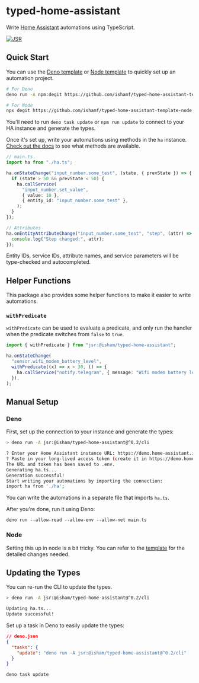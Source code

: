# typed-home-assistant

Write [Home Assistant](https://www.home-assistant.io/) automations using
TypeScript.

[![JSR](https://jsr.io/badges/@isham/typed-home-assistant)](https://jsr.io/@isham/typed-home-assistant)

## Quick Start

You can use the
[Deno template](https://github.com/ishamf/typed-home-assistant-template-deno) or
[Node template](https://github.com/ishamf/typed-home-assistant-template-node) to
quickly set up an automation project.

```sh
# For Deno
deno run -A npm:degit https://github.com/ishamf/typed-home-assistant-template-deno project-name

# For Node
npx degit https://github.com/ishamf/typed-home-assistant-template-node project-name
```

You'll need to run `deno task update` or `npm run update` to connect to your HA
instance and generate the types.

Once it's set up, write your automations using methods in the `ha` instance.
[Check out the docs](https://jsr.io/@isham/typed-home-assistant/doc/~/Runtime)
to see what methods are available.

```ts
// main.ts
import ha from "./ha.ts";

ha.onStateChange("input_number.some_test", (state, { prevState }) => {
  if (state > 50 && prevState < 50) {
    ha.callService(
      "input_number.set_value",
      { value: 10 },
      { entity_id: "input_number.some_test" },
    );
  }
});

// Attributes
ha.onEntityAttributeChange("input_number.some_test", "step", (attr) => {
  console.log("Step changed:", attr);
});
```

Entity IDs, service IDs, attribute names, and service parameters will be
type-checked and autocompleted.

## Helper Functions

This package also provides some helper functions to make it easier to write
automations.

### `withPredicate`

`withPredicate` can be used to evaluate a predicate, and only run the handler
when the predicate switches from `false` to `true`.

```ts
import { withPredicate } from "jsr:@isham/typed-home-assistant";

ha.onStateChange(
  "sensor.wifi_modem_battery_level",
  withPredicate((x) => x < 30, () => {
    ha.callService("notify.telegram", { message: "Wifi modem battery low!" });
  }),
);
```

## Manual Setup

### Deno

First, set up the connection to your instance and generate the types:

```sh
> deno run -A jsr:@isham/typed-home-assistant@^0.2/cli

? Enter your Home Assistant instance URL: https://demo.home-assistant.io
? Paste in your long-lived access token (create it in https://demo.home-assistant.io/profile/security > Long-lived access tokens)
The URL and token has been saved to .env.
Generating ha.ts...
Generation successful!
Start writing your automations by importing the connection:
import ha from './ha';
```

You can write the automations in a separate file that imports `ha.ts`.

After you're done, run it using Deno:

```
deno run --allow-read --allow-env --allow-net main.ts
```

### Node

Setting this up in node is a bit tricky. You can refer to the
[template](https://github.com/ishamf/typed-home-assistant-template-node) for the
detailed changes needed.

## Updating the Types

You can re-run the CLI to update the types.

```sh
> deno run -A jsr:@isham/typed-home-assistant@^0.2/cli

Updating ha.ts...
Update successful!
```

Set up a task in Deno to easily update the types:

```json
// deno.json
{
  "tasks": {
    "update": "deno run -A jsr:@isham/typed-home-assistant@^0.2/cli"
  }
}
```

```sh
deno task update
```
